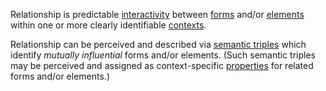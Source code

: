 Relationship is predictable [interactivity](https://github.com/gcassel/Modular-Organization-Terminology/blob/master/terms/interaction.md) between [forms](https://github.com/gcassel/Modular-Organization-Terminology/blob/master/terms/form.md) and/or [elements](https://github.com/gcassel/Modular-Organization-Terminology/blob/master/terms/element.md) within one or more clearly identifiable [contexts](https://github.com/gcassel/Modular-Organization-Terminology/blob/master/terms/context.md).

Relationship can be perceived and described via [semantic triples](https://en.wikipedia.org/wiki/Semantic_triple) which identify *mutually influential* forms and/or elements.  (Such semantic triples may be perceived and assigned as context-specific [properties](https://github.com/gcassel/Modular-Organization-Terminology/blob/master/terms/property.md) for related forms and/or elements.)
